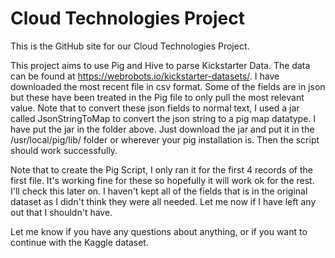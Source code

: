 # Cloud Technologies Project
This is the GitHub site for our Cloud Technologies Project.

This project aims to use Pig and Hive to parse Kickstarter Data.
The data can be found at https://webrobots.io/kickstarter-datasets/.
I have downloaded the most recent file in csv format. Some of the fields are in json but these have been treated in the Pig file to only pull the most relevant value. Note that to convert these json fields to normal text, I used a jar called JsonStringToMap to convert the json string to a pig map datatype. I have put the jar in the folder above. Just download the jar and put it in the /usr/local/pig/lib/ folder or wherever your pig installation is. Then the script should work successfully.

Note that to create the Pig Script, I only ran it for the first 4 records of the first file. It's working fine for these so hopefully it will work ok for the rest. 
I'll check this later on.
I haven't kept all of the fields that is in the original dataset as I didn't think they were all needed. Let me now if I have left any out that I shouldn't have. 

Let me know if you have any questions about anything, or if you want to continue with the Kaggle dataset.



